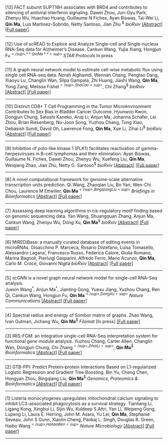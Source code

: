 [13] FACT subunit SUPT16H associates with BRD4 and contributes to silencing of antiviral interferon signaling.
Dawei Zhou, Jun-Gyu Park, Zhenyu Wu, Huachao Huang, Guillaume N Fiches, Ayan Biswas, Tai-Wei Li, **Qin Ma**, Luis Martinez-Sobrido, Netty Santoso, Jian Zhu <sup>$</sup>
*bioRxiv*
[[Abstract]](https://www.biorxiv.org/content/10.1101/2021.04.21.440833v1) [[Full paper]](https://www.biorxiv.org/content/10.1101/2021.04.21.440833v1.full.pdf)
 
 ---

[12] Use of scREAD to Explore and Analyze Single-cell and Single-nucleus RNA-Seq data for Alzheimer’s Disease.
Cankun Wang, Yujia Xiang, Hongjun Fu<sup>$</sup>, **Qin Ma**<sup>$</sup>
*STAR Protocols*
In press
 
---

[11] A graph neural network model to estimate cell-wise metabolic flux using single cell RNA-seq data.
Norah Alghamdi, Wennan Chang, Pengtao Dang, Xiaoyu Lu, Changlin Wan, Silpa Gampala, Zhi Huang, Jiashi Wang, **Qin Ma**, Yong Zang, Melissa Fishel<sup>$</sup>, Sha Cao<sup>$</sup>, Chi Zhang<sup>$</sup>
*bioRxiv*
[[Abstract]](https://www.biorxiv.org/content/10.1101/2020.09.23.310656v2) [[Full paper]](https://www.biorxiv.org/content/10.1101/2020.09.23.310656v2.full.pdf)
 
---

[10] Distinct CD8+ T Cell Programming in the Tumor Microenvironment Contributes to Sex Bias in Bladder Cancer Outcome.
Hyunwoo Kwon, Dongjun Chung, Satoshi Kaneko, Anqi Li, Anjun Ma, Johanna Schafer, Lei Zhou, Brian Riesenberg, No-Joon Song, Yuzhou Chang, Tong Xiao, Debasish Sundi, David Oh, Lawrence Fong, **Qin Ma**, Xue Li, Zihai Li<sup>$</sup>
*bioRxiv*
[[Abstract]](https://www.biorxiv.org/content/10.1101/2020.04.13.039735v1.full) [[Full paper]](https://www.biorxiv.org/content/10.1101/2020.04.13.039735v1.full.pdf)

---

[9] Inhibition of polo-like kinase 1 (PLK1) facilitates reactivation of gamma-herpesviruses in B-cell lymphomas and their elimination.
Ayan Biswas, Guillaume N. Fiches, Dawei Zhou, Zhenyu Wu, Xuefeng Liu, **Qin Ma**, Weiqiang Zhao, Jian Zhu, Netty G. Santoso<sup>$</sup>
*bioRxiv*
[[Abstract]](https://www.biorxiv.org/content/10.1101/2020.10.08.330548v2) [[Full paper]](https://www.biorxiv.org/content/10.1101/2020.10.08.330548v2.full.pdf)
 
---

[8] A novel computational framework for genome-scale alternative transcription units prediction.
Qi Wang, Zhaoqian Liu, Bo Yan, Wen-Chi Chou, Laurence M Ettwiller, **Qin Ma**<sup>$</sup>, Bingqiang Liu<sup>$</sup>
*Briefings in Bioinformatics* 
[[Abstract]](https://academic.oup.com/bib/advance-article-abstract/doi/10.1093/bib/bbab162/6265223?redirectedFrom=fulltext) [[Full paper]](https://u.osu.edu/bmbl/files/2021/05/bbab162.pdf)


---

[7] Assessing deep learning algorithms in cis-regulatory motif finding based on genomic sequencing data.
Yan Wang, Shuangquan Zhang, Anjun Ma, Cankun Wang, Zhenyu Wu, Dong Xu, **Qin Ma**<sup>$</sup>
*bioRxiv*
[[Abstract]](https://www.biorxiv.org/content/10.1101/2020.11.30.403261v1) [[Full paper]](https://www.biorxiv.org/content/10.1101/2020.11.30.403261v1.full.pdf)


---
[6] MiREDiBase: a manually curated database of editing events in microRNAs. 
Gioacchino P. Marceca, Rosario Distefano, Luisa Tomasello, Alessandro Lagana’, Francesco Russo, Federica Calore, Giulia Romano, Marina Bagnoli, Pierluigi Gasparini, Alfredo Ferro, Mario Acunzo, **Qin Ma**, Carlo M. Croce, Giovanni Nigita
*bioRxiv*
[[Abstract]](https://www.biorxiv.org/content/10.1101/2020.09.04.283689v1) [[Full paper]](https://www.biorxiv.org/content/10.1101/2020.09.04.283689v1.full.pdf) 

---

[5] scGNN is a novel graph neural network model for single-cell RNA-Seq analysis.  
Juexin Wang<sup>\*</sup>, Anjun Ma<sup>\*</sup>, Jianting Gong, Yuexu Jiang, Yuzhou Chang, Ren Qi, Cankun Wang, Hongjun Fu, **Qin Ma**<sup>$</sup>, Dong Xu<sup>$</sup>
*Nature Communications*
[[Abstract]](https://doi.org/10.1038/s41467-021-22197-x) [[Full paper]](https://u.osu.edu/bmbl/files/2021/03/Wang_et_al-2021-Nature_Communications-1.pdf)

---

[4] Spectral radius and energy of Sombor matrix of graphs.
Zhao Wang, Ivan Gutman, Jichang Wu, **Qin Ma**<sup>$</sup>
*Filomat*
[In press] [[Full paper]](https://u.osu.edu/bmbl/files/2021/04/Spectral-Radius-and-Energy-of-Sombor-Matrix-of-Graphs.pdf)

--- 

[3] IRIS-FGM: an integrative single-cell RNA-Seq interpretation system for functional gene module analysis.
Yuzhou Chang, Carter Allen, Changlin Wan, Dongjun Chung, Chi Zhang<sup>$</sup>, Zihai Li<sup>$</sup>,  **Qin Ma**<sup>$</sup>
*Bioinformatics*
[[Abstract]](https://academic.oup.com/bioinformatics/advance-article-abstract/doi/10.1093/bioinformatics/btab108/6140779) [[Full paper]](https://u.osu.edu/bmbl/files/2021/02/iris-fgm.pdf)


---

[2] GTB-PPI: Predict Protein–protein Interactions Based on L1-regularized Logistic Regression and Gradient Tree Boosting.
Bin Yu, Cheng Chen, Hongyan Zhou, Bingqiang Liu, **Qin Ma**<sup>$</sup>
*Genomics, Proteomics & Bioinformatics*
[[Abstract]](https://www.sciencedirect.com/science/article/pii/S1672022921000048) [[Full paper]](https://u.osu.edu/bmbl/files/2021/01/1-s2.0-S1672022921000048-main.pdf)


---

[1] Listeria monocytogenes upregulates mitochondrial calcium signaling to inhibit LC3-associated phagocytosis as a survival strategy.
Tianliang Li, Ligang Kong, Xinghui Li, Sijin Wu, Kuldeep S.Attri, Yan Li, Weipeng Gong, Lupeng Li, Laura E. Herring, John M. Asara, Yu Lei, **Qin Ma**, Stephanie Seveau, John S Gunn, Xiaolin Cheng, Pankaj L. Singh, Douglas R. Green, Haibo Wang<sup>$</sup>, Haitao Wen<sup>$</sup>
*Nature Microbiology*
[[Abstract]](https://www.nature.com/articles/s41564-020-00843-2) [[Full paper]](https://u.osu.edu/bmbl/files/2021/01/s41564-020-00843-2.pdf)

---